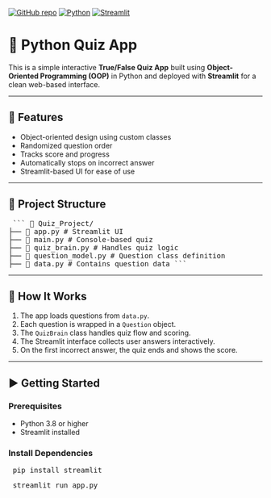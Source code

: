
[![GitHub repo](https://img.shields.io/badge/Repo-Python--Mini--Projects-blue?logo=github)](https://github.com/Mullaivendan9894/Python-Mini-Projects)
[![Python](https://img.shields.io/badge/Python-3.8+-blue?logo=python)](https://www.python.org/)
[![Streamlit](https://img.shields.io/badge/Built%20with-Streamlit-ff4b4b?logo=streamlit&logoColor=white)](https://streamlit.io)

# 🧠 Python Quiz App

This is a simple interactive **True/False Quiz App** built using **Object-Oriented Programming (OOP)** in Python and deployed with **Streamlit** for a clean web-based interface.

---

## 🚀 Features

- Object-oriented design using custom classes
- Randomized question order
- Tracks score and progress
- Automatically stops on incorrect answer
- Streamlit-based UI for ease of use

---

## 📁 Project Structure
<pre> ``` 📂 Quiz_Project/ 
├── 📄 app.py # Streamlit UI 
├── 📄 main.py # Console-based quiz 
├── 📄 quiz_brain.py # Handles quiz logic 
├── 📄 question_model.py # Question class definition 
├── 📄 data.py # Contains question data ``` </pre>


---

## 🧩 How It Works

1. The app loads questions from `data.py`.
2. Each question is wrapped in a `Question` object.
3. The `QuizBrain` class handles quiz flow and scoring.
4. The Streamlit interface collects user answers interactively.
5. On the first incorrect answer, the quiz ends and shows the score.

---

## ▶️ Getting Started

### Prerequisites

- Python 3.8 or higher
- Streamlit installed

### Install Dependencies

<pre> pip install streamlit </pre>

<pre> streamlit run app.py </pre>
